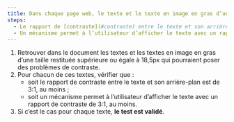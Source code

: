 ```yaml
---
title: Dans chaque page web, le texte et le texte en image en gras d’une taille restituée supérieure ou égale à 18,5px vérifient-ils une de ces conditions (hors cas particuliers) ?
steps:
  - Le rapport de [contraste](#contraste) entre le texte et son arrière-plan est de 3:1, au moins.
  - Un mécanisme permet à l’utilisateur d’afficher le texte avec un rapport de [contraste](#contraste) de 3:1, au moins.
---
```


1. Retrouver dans le document les textes et les textes en image en gras d’une taille restituée supérieure ou égale à 18,5px qui pourraient poser des problèmes de contraste.
2. Pour chacun de ces textes, vérifier que :
   - soit le rapport de contraste entre le texte et son arrière-plan est de 3:1, au moins ;
   - soit un mécanisme permet à l’utilisateur d’afficher le texte avec un rapport de contraste de 3:1, au moins.
3. Si c’est le cas pour chaque texte, **le test est validé**.
